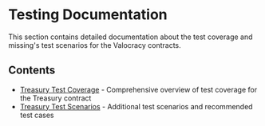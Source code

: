 # Testing Documentation

This section contains detailed documentation about the test coverage and missing's test scenarios for the Valocracy contracts.

## Contents

- [Treasury Test Coverage](TreasuryTestCoverage.md) - Comprehensive overview of test coverage for the Treasury contract
- [Treasury Test Scenarios](TreasuryTestScenarios.md) - Additional test scenarios and recommended test cases